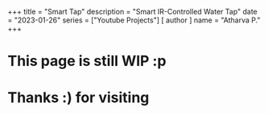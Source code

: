 +++
title = "Smart Tap"
description = "Smart IR-Controlled Water Tap"
date = "2023-01-26"
series = ["Youtube Projects"]
[ author ]
  name = "Atharva P."
+++

# This page is still WIP :p 
# Thanks :) for visiting